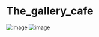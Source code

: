 # The_gallery_cafe
![image](https://github.com/nipun0607/The_gallery_cafe/assets/126556793/1654fc81-636e-4f8f-b4cf-ada16af94c1b)
![image](https://github.com/nipun0607/The_gallery_cafe/assets/126556793/fcc6bd77-2bec-4f91-918c-e07c44455358)
